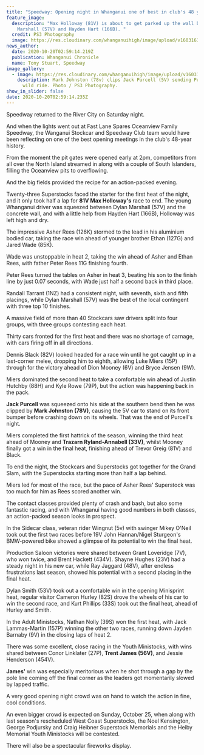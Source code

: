 ```yaml
---
title: "Speedway: Opening night in Whanganui one of best in club's 48 years"
feature_image:
  description: "Max Holloway (81V) is about to get parked up the wall by Dylan
    Marshall (57V) and Hayden Hart (166B). "
  credit: PS3 Photography
  image: https://res.cloudinary.com/whanganuihigh/image/upload/v1603163034/News/Chron_20.10.20_photo_PS3_photography.jpg
news_author:
  date: 2020-10-20T02:59:14.219Z
  publication: Whanganui Chronicle
  name: Tony Stuart, Speedway
image_gallery:
  - image: https://res.cloudinary.com/whanganuihigh/image/upload/v1603163052/News/Mark_Johnston_78v_clips_Jack_Purcell_5V_._chron_20.10.20_PS3_Photogrpahy.jpg
    description: Mark Johnston (78v) clips Jack Purcell (5V) sending Purcell on a
      wild ride. Photo / PS3 Photography.
show_in_slider: false
date: 2020-10-20T02:59:14.235Z
---
```

Speedway returned to the River City on Saturday night.

And when the lights went out at Fast Lane Spares Oceanview Family Speedway, the Wanganui Stockcar and Speedway Club team would have been reflecting on one of the best opening meetings in the club's 48-year history.

From the moment the pit gates were opened early at 2pm, competitors from all over the North Island streamed in along with a couple of South Islanders, filling the Oceanview pits to overflowing.

And the big fields provided the recipe for an action-packed evening.

Twenty-three Superstocks faced the starter for the first heat of the night, and it only took half a lap for **81V Max Holloway's** race to end. The young Whanganui driver was squeezed between Dylan Marshall (57V) and the concrete wall, and with a little help from Hayden Hart (166B), Holloway was left high and dry.

The impressive Asher Rees (126K) stormed to the lead in his aluminium bodied car, taking the race win ahead of younger brother Ethan (127G) and Jared Wade (85K).

Wade was unstoppable in heat 2, taking the win ahead of Asher and Ethan Rees, with father Peter Rees 11G finishing fourth.

Peter Rees turned the tables on Asher in heat 3, beating his son to the finish line by just 0.07 seconds, with Wade just half a second back in third place.

Randall Tarrant (1NZ) had a consistent night, with seventh, sixth and fifth placings, while Dylan Marshall (57V) was the best of the local contingent with three top 10 finishes.

A massive field of more than 40 Stockcars saw drivers split into four groups, with three groups contesting each heat.

Thirty cars fronted for the first heat and there was no shortage of carnage, with cars firing off in all directions.

Dennis Black (82V) looked headed for a race win until he got caught up in a last-corner melee, dropping him to eighth, allowing Luke Miers (15P) through for the victory ahead of Dion Mooney (6V) and Bryce Jensen (9W).

Miers dominated the second heat to take a comfortable win ahead of Justin Hutchby (88H) and Kyle Rowe (79P), but the action was happening back in the pack.

**Jack Purcell** was squeezed onto his side at the southern bend then he was clipped by **Mark Johnston (78V)**, causing the 5V car to stand on its front bumper before crashing down on its wheels. That was the end of Purcell's night.

Miers completed the first hattrick of the season, winning the third heat ahead of Mooney and **Trazarn Ryland-Annabell (33V)**, whilst Mooney finally got a win in the final heat, finishing ahead of Trevor Greig (81V) and Black.

To end the night, the Stockcars and Superstocks got together for the Grand Slam, with the Superstocks starting more than half a lap behind.

Miers led for most of the race, but the pace of Asher Rees' Superstock was too much for him as Rees scored another win.

The contact classes provided plenty of crash and bash, but also some fantastic racing, and with Whanganui having good numbers in both classes, an action-packed season looks in prospect.

In the Sidecar class, veteran rider Wingnut (5v) with swinger Mikey O'Neil took out the first two races before 19V John Hannan/Nigel Sturgeon's BMW-powered bike showed a glimpse of its potential to win the final heat.

Production Saloon victories were shared between Grant Loveridge (7V), who won twice, and Brent Hackett (434V). Shayne Hughes (23V) had a steady night in his new car, while Ray Jaggard (48V), after endless frustrations last season, showed his potential with a second placing in the final heat.

Dylan Smith (53V) took out a comfortable win in the opening Minisprint heat, regular visitor Cameron Hurley (82S) drove the wheels of his car to win the second race, and Kurt Phillips (33S) took out the final heat, ahead of Hurley and Smith.

In the Adult Ministocks, Nathan Nolly (39S) won the first heat, with Jack Lammas-Martin (157P) winning the other two races, running down Jayden Barnaby (9V) in the closing laps of heat 2.

There was some excellent, close racing in the Youth Ministocks, with wins shared between Conor Linklater (27P), **Trent James (56V)**, and Jessie Henderson (454V).

**James'** win was especially meritorious when he shot through a gap by the pole line coming off the final corner as the leaders got momentarily slowed by lapped traffic.

A very good opening night crowd was on hand to watch the action in fine, cool conditions.

An even bigger crowd is expected on Sunday, October 25, when along with last season's rescheduled West Coast Superstocks, the Noel Kensington, George Podjursky and Craig Heibner Superstock Memorials and the Heiby Memorial Youth Ministocks will be contested.  

There will also be a spectacular fireworks display.